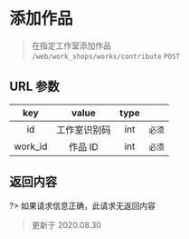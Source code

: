 # 添加作品

> 在指定工作室添加作品  
> `/web/work_shops/works/contribute` `POST`

## URL 参数

|   key   |    value     | type |        |
| :-----: | :----------: | :--: | :----: |
|   id    | 工作室识别码 | int  | `必须` |
| work_id |   作品 ID    | int  | `必须` |

## 返回内容

?> 如果请求信息正确，此请求无返回内容

> 更新于 2020.08.30

